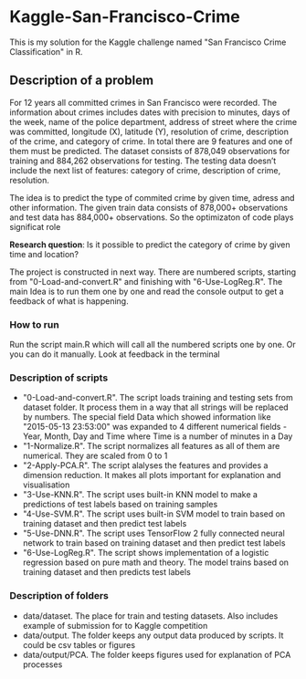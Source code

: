 # Kaggle-San-Francisco-Crime
This is my solution for the Kaggle challenge named "San Francisco Crime Classification" in R. 

<h2>Description of a problem</h2>
For 12 years all committed crimes in San Francisco were recorded. The information about crimes includes dates with precision to minutes, days of the week, name of the police department, address of street where the crime was committed, longitude (X), latitude (Y), resolution of crime, description of the crime, and category of crime. In total there are 9 features and one of them must be predicted. The dataset consists of 878,049 observations for training and 884,262 observations for testing. The testing data doesn’t include the next list of features: category of crime, description of crime, resolution. 

The idea is to predict the type of commited crime by given time, adress and other information. The given train data consists of  878,000+ observations and test data has 884,000+ observations. So the optimizaton of code plays significat role

<b>Research question</b>: Is it possible to predict the category of crime by given time and location?

The project is constructed in next way. There are numbered scripts, starting from "0-Load-and-convert.R" and finishing with "6-Use-LogReg.R". The main Idea is to run them one by one and read the console output to get a feedback of what is happening.

<h3>How to run</h3>

Run the script main.R which will call all the numbered scripts one by one. Or you can do it manually. Look at feedback in the terminal

<h3>Description of scripts</h3>
<ul>
  <li>"0-Load-and-convert.R". The script loads training and testing sets from dataset folder. It process them in a way that all strings will be replaced by numbers. The special field Data which showed information like "2015-05-13 23:53:00" was expanded to 4 different numerical fields - Year, Month, Day and Time where Time is a number of minutes in a Day   </li>
  <li>"1-Normalize.R". The script normalizes all features as all of them are numerical. They are scaled from 0 to 1</li>
  <li>"2-Apply-PCA.R". The script alalyses the features and provides a dimension reduction. It makes all plots important for explanation and visualisation</li>
  <li>"3-Use-KNN.R". The script uses built-in KNN model to make a predictions of test labels based on training samples</li>
  <li>"4-Use-SVM.R". The script uses built-in SVM model to train based on training dataset and then predict test labels</li>
  <li>"5-Use-DNN.R". The script uses TensorFlow 2 fully connected neural network to train based on training dataset and then predict test labels</li>
  <li>"6-Use-LogReg.R". The script shows implementation of a logistic regression based on pure math and theory. The model trains based on training dataset and then predicts test labels</li>
</ul>

<h3>Description of folders</h3>
<ul>
  <li> data/dataset. The place for train and testing datasets. Also includes example of submission for to Kaggle competition</li>
  <li> data/output. The folder keeps any output data produced by scripts. It could be csv tables or figures</li>
  <li> data/output/PCA. The folder keeps figures used for explanation of PCA processes</li>
</ul>
